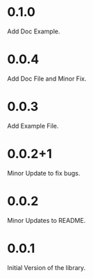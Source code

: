 ﻿
# 0.1.0
Add Doc Example.

# 0.0.4
Add Doc File and Minor Fix.

# 0.0.3

Add Example File.

# 0.0.2+1

Minor Update to fix bugs.

# 0.0.2

Minor Updates to README.

# 0.0.1

Initial Version of the library.

